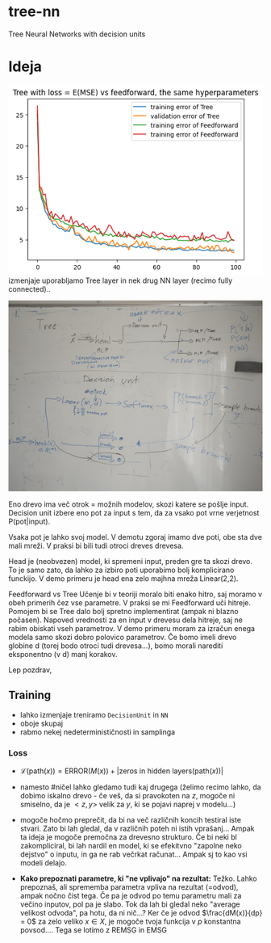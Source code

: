 # tree-nn
Tree Neural Networks with decision units

# Ideja 
![mlp vs tree](img/MLPvsTree_demo.png)
izmenjaje uporabljamo Tree layer in nek drug NN layer (recimo fully connected)..

![Skica ideje](img/skica.png)

Eno drevo ima več otrok = možnih modelov, skozi katere se pošlje input. Decision unit izbere eno pot za input s tem, da za vsako pot vrne verjetnost P(pot|input).

Vsaka pot je lahko svoj model. V demotu zgoraj imamo dve poti, obe sta dve mali mreži. V praksi bi bili tudi otroci dreves drevesa.
 
Head je (neobvezen) model, ki spremeni input, preden gre ta skozi drevo. To je samo zato, da lahko za izbiro poti uporabimo bolj komplicirano funckijo. V demo primeru je head ena zelo majhna mreža Linear(2,2).

Feedforward vs Tree
Učenje  bi v teoriji moralo biti enako hitro, saj moramo v obeh primerih čez vse parametre. V praksi se mi Feedforward uči hitreje. Pomojem bi se Tree dalo bolj spretno implementirat (ampak ni blazno počasen).
Napoved vrednosti za en input v drevesu dela hitreje, saj ne rabim obiskati vseh parametrov. V demo primeru moram za izračun enega modela samo skozi dobro polovico parametrov. Če bomo imeli drevo globine d (torej bodo otroci tudi drevesa...), bomo morali narediti eksponentno (v d) manj korakov.

Lep pozdrav,
## Training
- lahko izmenjaje treniramo `DecisionUnit` in `NN`
- oboje skupaj
- rabmo nekej nedeterminističnosti in samplinga 
### Loss
- $\mathcal L(\text{path}(x)) = \text{ERROR}(M(x)) + |\text{zeros in hidden layers}(\text{path}(x))|$
- namesto #ničel lahko gledamo tudi kaj drugega (želimo recimo lahko, da dobimo iskalno drevo - če veš, da si pravokoten na $z$, mogoče ni smiselno, da je $<z, y>$ velik za $y$, ki se pojavi naprej v modelu...)
- mogoče hočmo preprečit, da bi na več različnih koncih testiral iste stvari. Zato bi lah gledal, da v različnih poteh ni istih vprašanj... Ampak ta ideja je mogoče premočna za drevesno strukturo. Če bi neki bl zakompliciral, bi lah nardil en model, ki se efekitvno "zapolne neko dejstvo" o inputu, in ga ne rab večrkat računat... Ampak sj to kao vsi modeli delajo.

- **Kako prepoznati parametre, ki "ne vplivajo" na rezultat:** Težko. Lahko prepoznaš, ali sprememba parametra vpliva na rezultat (=odvod), ampak nočno čist tega. Če pa je odvod po temu parametru mali za večino inputov, pol pa je slabo. Tok da lah bi gledal neko "average velikost odvoda", pa hotu, da ni nič...? Ker če je odvod $\frac{dM(x)}{dp} = 0$ za zelo veliko $x \in X$, je mogoče tvoja funkcija v $p$ konstantna povsod....  Tega se lotimo z  REMSG in EMSG